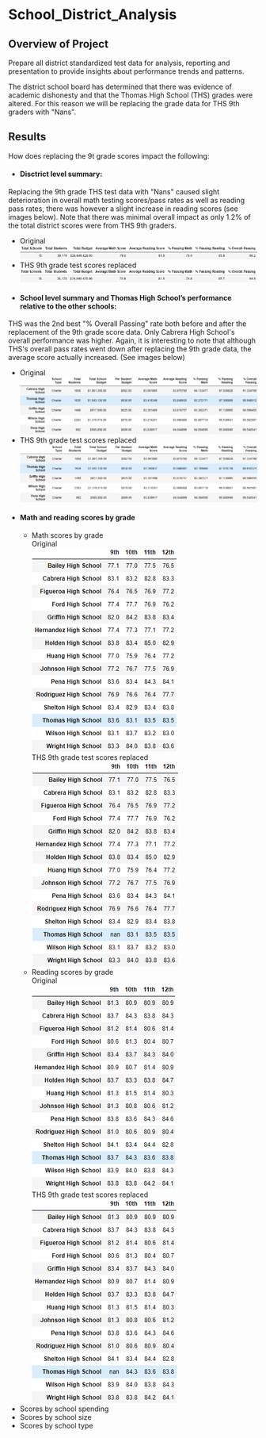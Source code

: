 # School_District_Analysis

## Overview of Project
Prepare all district standardized test data for analysis, reporting and presentation to provide insights about performance trends and patterns. 

The district school board has determined that there was evidence of academic dishonesty and that the Thomas High School (THS) grades were altered. For this reason we will be replacing the grade data for THS 9th graders with "Nans". 

## Results 
How does replacing the 9t grade scores impact the following: 
- #### Disctrict level summary:
Replacing the 9th grade THS test data with "Nans" caused slight deterioration in overall math testing scores/pass rates as well as reading pass rates, there was however a slight increase in reading scores (see images below). Note that there was minimal overall impact as only 1.2% of the total district scores were from THS 9th graders. 
  - Original  
  ![](Resources/district_summary_mod.PNG) 
  - THS 9th grade test scores replaced    
  ![](Resources/district_summary_chal.PNG) 
- #### School level summary and Thomas High School’s performance relative to the other schools: 
THS was the 2nd best "% Overall Passing" rate both before and after the replacement of the 9th grade score data. Only Cabrera High School's overall performance was higher. Again, it is interesting to note that although THS's overall pass rates went down after replacing the 9th grade data, the average score actually increased. (See images below)
  - Original  
  ![](Resources/school_summary_mod.PNG) 
  - THS 9th grade test scores replaced    
  ![](Resources/school_summary_chal.PNG) 
- #### Math and reading scores by grade<br/>
  - Math scores by grade<br/>
     Original<br/> ![](Resources/math_by_grade_mod.PNG)<br/> 
     THS 9th grade test scores replaced ![](Resources/math_by_grade_chal.PNG)<br/>   
  - Reading scores by grade<br/> 
     Original<br/> ![](Resources/reading_by_grade_mod.PNG)<br/>
     THS 9th grade test scores replaced ![](Resources/reading_by_grade_chal.PNG)<br/>
- Scores by school spending
- Scores by school size
- Scores by school type
